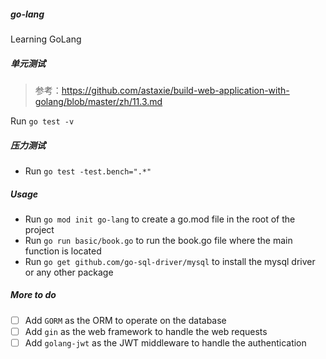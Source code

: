 ##### go-lang
Learning GoLang

##### 单元测试
> 参考：https://github.com/astaxie/build-web-application-with-golang/blob/master/zh/11.3.md

Run `go test -v`

##### 压力测试
* Run `go test -test.bench=".*"`

##### Usage
* Run `go mod init go-lang` to create a go.mod file in the root of the project
* Run `go run basic/book.go` to run the book.go file where the main function is located
* Run `go get github.com/go-sql-driver/mysql` to install the mysql driver or any other package

##### More to do
- [ ] Add `GORM` as the ORM to operate on the database
- [ ] Add `gin` as the web framework to handle the web requests
- [ ] Add `golang-jwt` as the JWT middleware to handle the authentication